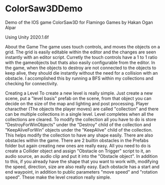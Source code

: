 # ColorSaw3DDemo
Demo of the IOS game ColorSaw3D for Flamingo Games by Hakan Ogan Alpar

Using Unity 2020.1.6f

About the Game
  The game uses touch controls, and moves the objects on a grid. The grid is easily editable within the editor and the changes are seen instantly with an editor script. Curretly the touch controls have a 1 to 1 ratio with the gameobjects but thats also easily configurable from the editor. In the game, when the objects to destroy are not connected to the objects to keep alive, they should die instantly without the need for a collision with an obstacle. I accomplished this by running a BFS within my collections and checking for connectivity. 

Creating a Level
  To create a new level is really simple. Just create a new scene, put a "level basis" prefab on the scene, from that object you can decide on the size of the map and lighting and post processing. Player characther (The objects the player moves) are called "collection" and there can be multiple collections in a single level. Level completes when all the collections are cleared. To modify the collection all you have to do is store "DestroyForWinObjects" under the "Destroy" child of the collection and "KeepAliveForWin" objects under the "KeepAlive" child of the collection. This helps modify the collection to have any shape easily. 
  There are also obstacles within the game. There are 2 builtin obstacles in the Prefabs folder but again creating new ones are really easy. All you need to do is create a Collider object and assign "Obstacle on Trigger" script to it, an audio source, an audio clip and put it into the "Obstacle object". In addition to this, if you already have the shape that you want to work with, modifying the speed, direction, size are also really easy. Each obstacle has a start and end waypoint, in addition to public parameters "move speed" and "rotation speed". These make the level creation really simple.
